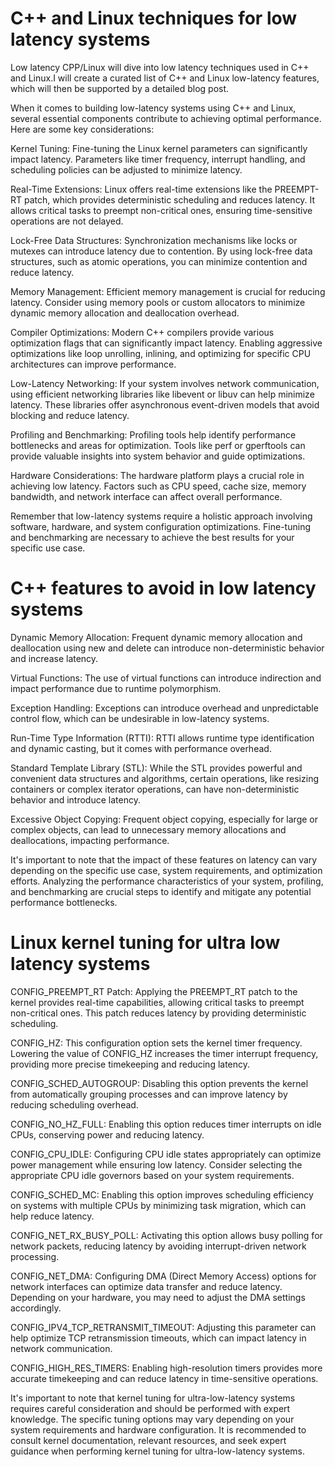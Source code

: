 # C++ and Linux techniques for low latency systems
Low latency CPP/Linux will dive into low latency techniques used in C++ and Linux.I will create a curated list of C++ and Linux low-latency features, which will then be supported by a detailed blog post.

When it comes to building low-latency systems using C++ and Linux, several essential components contribute to achieving optimal performance. Here are some key considerations:

Kernel Tuning: Fine-tuning the Linux kernel parameters can significantly impact latency. Parameters like timer frequency, interrupt handling, and scheduling policies can be adjusted to minimize latency.

Real-Time Extensions: Linux offers real-time extensions like the PREEMPT-RT patch, which provides deterministic scheduling and reduces latency. It allows critical tasks to preempt non-critical ones, ensuring time-sensitive operations are not delayed.

Lock-Free Data Structures: Synchronization mechanisms like locks or mutexes can introduce latency due to contention. By using lock-free data structures, such as atomic operations, you can minimize contention and reduce latency.

Memory Management: Efficient memory management is crucial for reducing latency. Consider using memory pools or custom allocators to minimize dynamic memory allocation and deallocation overhead.

Compiler Optimizations: Modern C++ compilers provide various optimization flags that can significantly impact latency. Enabling aggressive optimizations like loop unrolling, inlining, and optimizing for specific CPU architectures can improve performance.

Low-Latency Networking: If your system involves network communication, using efficient networking libraries like libevent or libuv can help minimize latency. These libraries offer asynchronous event-driven models that avoid blocking and reduce latency.

Profiling and Benchmarking: Profiling tools help identify performance bottlenecks and areas for optimization. Tools like perf or gperftools can provide valuable insights into system behavior and guide optimizations.

Hardware Considerations: The hardware platform plays a crucial role in achieving low latency. Factors such as CPU speed, cache size, memory bandwidth, and network interface can affect overall performance.

Remember that low-latency systems require a holistic approach involving software, hardware, and system configuration optimizations. Fine-tuning and benchmarking are necessary to achieve the best results for your specific use case.

# C++ features to avoid in low latency systems
Dynamic Memory Allocation: Frequent dynamic memory allocation and deallocation using new and delete can introduce non-deterministic behavior and increase latency. 

Virtual Functions: The use of virtual functions can introduce indirection and impact performance due to runtime polymorphism.

Exception Handling: Exceptions can introduce overhead and unpredictable control flow, which can be undesirable in low-latency systems. 

Run-Time Type Information (RTTI): RTTI allows runtime type identification and dynamic casting, but it comes with performance overhead.

Standard Template Library (STL): While the STL provides powerful and convenient data structures and algorithms, certain operations, like resizing containers or complex iterator operations, can have non-deterministic behavior and introduce latency.

Excessive Object Copying: Frequent object copying, especially for large or complex objects, can lead to unnecessary memory allocations and deallocations, impacting performance.

It's important to note that the impact of these features on latency can vary depending on the specific use case, system requirements, and optimization efforts. Analyzing the performance characteristics of your system, profiling, and benchmarking are crucial steps to identify and mitigate any potential performance bottlenecks.

# Linux kernel tuning for ultra low latency systems
CONFIG_PREEMPT_RT Patch: Applying the PREEMPT_RT patch to the kernel provides real-time capabilities, allowing critical tasks to preempt non-critical ones. This patch reduces latency by providing deterministic scheduling.

CONFIG_HZ: This configuration option sets the kernel timer frequency. Lowering the value of CONFIG_HZ increases the timer interrupt frequency, providing more precise timekeeping and reducing latency.

CONFIG_SCHED_AUTOGROUP: Disabling this option prevents the kernel from automatically grouping processes and can improve latency by reducing scheduling overhead.

CONFIG_NO_HZ_FULL: Enabling this option reduces timer interrupts on idle CPUs, conserving power and reducing latency.

CONFIG_CPU_IDLE: Configuring CPU idle states appropriately can optimize power management while ensuring low latency. Consider selecting the appropriate CPU idle governors based on your system requirements.

CONFIG_SCHED_MC: Enabling this option improves scheduling efficiency on systems with multiple CPUs by minimizing task migration, which can help reduce latency.

CONFIG_NET_RX_BUSY_POLL: Activating this option allows busy polling for network packets, reducing latency by avoiding interrupt-driven network processing.

CONFIG_NET_DMA: Configuring DMA (Direct Memory Access) options for network interfaces can optimize data transfer and reduce latency. Depending on your hardware, you may need to adjust the DMA settings accordingly.

CONFIG_IPV4_TCP_RETRANSMIT_TIMEOUT: Adjusting this parameter can help optimize TCP retransmission timeouts, which can impact latency in network communication.

CONFIG_HIGH_RES_TIMERS: Enabling high-resolution timers provides more accurate timekeeping and can reduce latency in time-sensitive operations.

It's important to note that kernel tuning for ultra-low-latency systems requires careful consideration and should be performed with expert knowledge. The specific tuning options may vary depending on your system requirements and hardware configuration. It is recommended to consult kernel documentation, relevant resources, and seek expert guidance when performing kernel tuning for ultra-low-latency systems.

